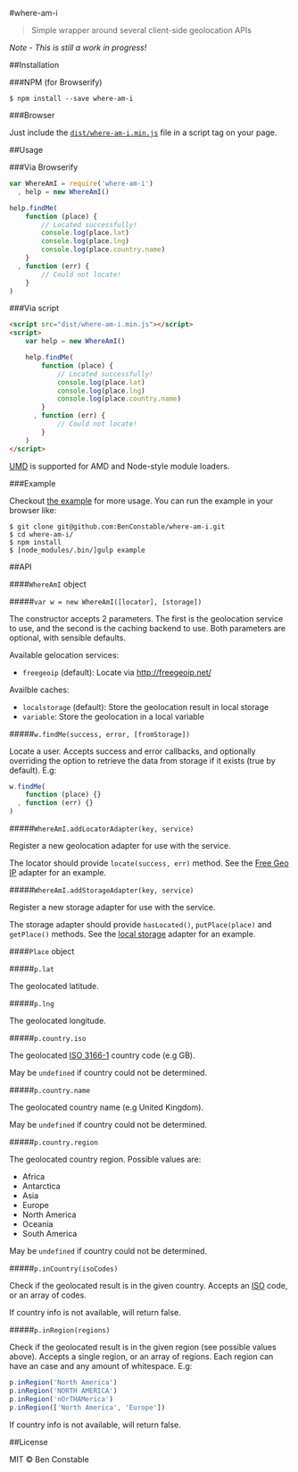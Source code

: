 #where-am-i

> Simple wrapper around several client-side geolocation APIs

*Note - This is still a work in progress!*

##Installation

###NPM (for Browserify)

```
$ npm install --save where-am-i
```

###Browser

Just include the [`dist/where-am-i.min.js`](https://github.com/BenConstable/where-am-i/blob/master/dist/where-am-i.min.js)
file in a script tag on your page.

##Usage

###Via Browserify

```js
var WhereAmI = require('where-am-i')
  , help = new WhereAmI()

help.findMe(
    function (place) {
        // Located successfully!
        console.log(place.lat)
        console.log(place.lng)
        console.log(place.country.name)
    }
  , function (err) {
        // Could not locate!
    }
)
```

###Via script

```html
<script src="dist/where-am-i.min.js"></script>
<script>
    var help = new WhereAmI()

    help.findMe(
        function (place) {
            // Located successfully!
            console.log(place.lat)
            console.log(place.lng)
            console.log(place.country.name)
        }
      , function (err) {
            // Could not locate!
        }
    )
</script>
```

[UMD](https://github.com/umdjs/umd) is supported for AMD and Node-style module
loaders.

###Example

Checkout [the example](https://github.com/BenConstable/where-am-i/blob/master/example/index.html)
for more usage. You can run the example in your browser like:

```
$ git clone git@github.com:BenConstable/where-am-i.git
$ cd where-am-i/
$ npm install
$ [node_modules/.bin/]gulp example
```

##API

####`WhereAmI` object

#####`var w = new WhereAmI([locator], [storage])`

The constructor accepts 2 parameters. The first is the geolocation service to
use, and the second is the caching backend to use. Both parameters are optional,
with sensible defaults.

Available gelocation services:

* `freegeoip` (default): Locate via http://freegeoip.net/

Availble caches:

* `localstorage` (default): Store the geolocation result in local storage
* `variable`: Store the geolocation in a local variable

#####`w.findMe(success, error, [fromStorage])`

Locate a user. Accepts success and error callbacks, and optionally overriding
the option to retrieve the data from storage if it exists (true by default). E.g:

```js
w.findMe(
    function (place) {}
  , function (err) {}
)
```

#####`WhereAmI.addLocatorAdapter(key, service)`

Register a new geolocation adapter for use with the service.

The locator should provide `locate(success, err)` method. See the [Free Geo IP](https://github.com/BenConstable/where-am-i/blob/master/src/locators/free-geo-ip.js) adapter for an example.

#####`WhereAmI.addStorageAdapter(key, service)`

Register a new storage adapter for use with the service.

The storage adapter should provide `hasLocated()`, `putPlace(place)` and `getPlace()`
methods. See the [local storage](https://github.com/BenConstable/where-am-i/blob/master/src/storage/local-storage-adapter.js) adapter for an example.

####`Place` object

#####`p.lat`

The geolocated latitude.

#####`p.lng`

The geolocated longitude.

#####`p.country.iso`

The geolocated [ISO 3166-1](https://en.wikipedia.org/wiki/ISO_3166-1) country
code (e.g GB).

May be `undefined` if country could not be determined.

#####`p.country.name`

The geolocated country name (e.g United Kingdom).

May be `undefined` if country could not be determined.

#####`p.country.region`

The geolocated country region. Possible values are:

* Africa
* Antarctica
* Asia
* Europe
* North America
* Oceania
* South America

May be `undefined` if country could not be determined.

#####`p.inCountry(isoCodes)`

Check if the geolocated result is in the given country. Accepts an [ISO](https://en.wikipedia.org/wiki/ISO_3166-1)
code, or an array of codes.

If country info is not available, will return false.

#####`p.inRegion(regions)`

Check if the geolocated result is in the given region (see possible values above).
Accepts a single region, or an array of regions. Each region can have an case and
any amount of whitespace. E.g:

```js
p.inRegion('North America')
p.inRegion('NORTH AMERICA')
p.inRegion('nOrTHAMerica')
p.inRegion(['North America', 'Europe'])
```

If country info is not available, will return false.

##License

MIT © Ben Constable

